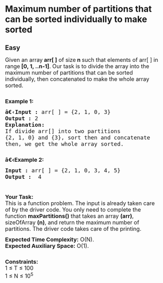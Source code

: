 # Maximum number of partitions that can be sorted individually to make sorted
## Easy 
<div class="problem-statement">
                <p></p><p><span style="font-size:18px">Given an array<strong> arr[ ]</strong> of size<strong> n </strong>such that elements of arr[ ] in range<strong> [0, 1, ..n-1]</strong>. Our task is to divide the array into the maximum number of partitions that can be sorted individually, then concatenated to make the whole array sorted. </span></p>

<p><br>
<span style="font-size:18px"><strong>Example 1:</strong></span></p>

<pre><span style="font-size:18px"><strong>â€‹Input :</strong> arr[ ] = {2, 1, 0, 3}
<strong>Output :</strong> 2
<strong>Explanation:</strong>
If divide arr[] into two partitions 
{2, 1, 0} and {3}, sort then and concatenate 
then, we get the whole array sorted.
</span></pre>

<p><br>
<span style="font-size:18px"><strong>â€‹Example 2:</strong></span></p>

<pre><span style="font-size:18px"><strong>Input :</strong> arr[ ] = {2, 1, 0, 3, 4, 5} <strong>
Output :</strong>  4 </span></pre>

<p>&nbsp;</p>

<p><span style="font-size:18px"><strong>Your Task:</strong><br>
This is a function problem. The input is already taken care of by the driver code. You only need to complete the function <strong>maxPartitions()</strong> that takes an array <strong>(arr)</strong>, sizeOfArray <strong>(n)</strong>, and return the maximum number of partitions. The driver code takes care of the printing.</span></p>

<p><span style="font-size:18px"><strong>Expected Time Complexity:</strong>&nbsp;O(N).<br>
<strong>Expected Auxiliary Space:</strong>&nbsp;O(1).</span></p>

<p><br>
<span style="font-size:18px"><strong>Constraints:</strong><br>
1 ≤ T ≤ 100<br>
1 ≤ N ≤ 10<sup>5</sup></span></p>
 <p></p>
            </div>